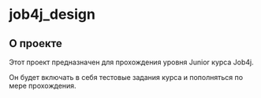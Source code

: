 # job4j_design

## О проекте

Этот проект предназначен для прохождения уровня Junior курса Job4j.

Он будет включать в себя тестовые задания курса и пополняться по мере прохождения.